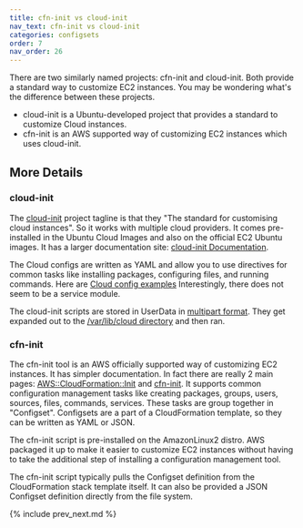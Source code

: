 ```yaml
---
title: cfn-init vs cloud-init
nav_text: cfn-init vs cloud-init
categories: configsets
order: 7
nav_order: 26
---
```


There are two similarly named projects: cfn-init and cloud-init. Both provide a standard way to customize EC2 instances. You may be wondering what's the difference between these projects.

* cloud-init is a Ubuntu-developed project that provides a standard to customize Cloud instances.
* cfn-init is an AWS supported way of customizing EC2 instances which uses cloud-init.

## More Details

### cloud-init

The [cloud-init](https://cloud-init.io/) project tagline is that they "The standard for customising cloud instances". So it works with multiple cloud providers. It comes pre-installed in the Ubuntu Cloud Images and also on the official EC2 Ubuntu images. It has a larger documentation site: [cloud-init Documentation](https://cloudinit.readthedocs.io/en/latest/).

The Cloud configs are written as YAML and allow you to use directives for common tasks like installing packages, configuring files, and running commands.  Here are [Cloud config examples](https://cloudinit.readthedocs.io/en/latest/topics/examples.html) Interestingly, there does not seem to be a service module.

The cloud-init scripts are stored in UserData in [multipart format](https://cloudinit.readthedocs.io/en/latest/topics/format.html#). They get expanded out to the [/var/lib/cloud directory](https://cloudinit.readthedocs.io/en/latest/topics/dir_layout.html) and then ran.

### cfn-init

The cfn-init tool is an AWS officially supported way of customizing EC2 instances.  It has simpler documentation. In fact there are really 2 main pages: [AWS::CloudFormation::Init](https://docs.aws.amazon.com/AWSCloudFormation/latest/UserGuide/aws-resource-init.html) and [cfn-init](https://docs.aws.amazon.com/AWSCloudFormation/latest/UserGuide/cfn-init.html).  It supports common configuration management tasks like creating packages, groups, users, sources, files, commands, services.  These tasks are group together in "Configset".  Configsets are a part of a CloudFormation template, so they can be written as YAML or JSON.

The cfn-init script is pre-installed on the AmazonLinux2 distro. AWS packaged it up to make it easier to customize EC2 instances without having to take the additional step of installing a configuration management tool.

The cfn-init script typically pulls the Configset definition from the CloudFormation stack template itself.  It can also be provided a JSON Configset definition directly from the file system.

{% include prev_next.md %}
